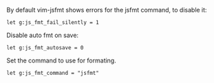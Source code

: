 By default vim-jsfmt shows errors for the jsfmt command, to disable it:

```vim
let g:js_fmt_fail_silently = 1
```

Disable auto fmt on save:

```vim
let g:js_fmt_autosave = 0
```

Set the command to use for formating.

```vim
let g:js_fmt_command = "jsfmt"
```

